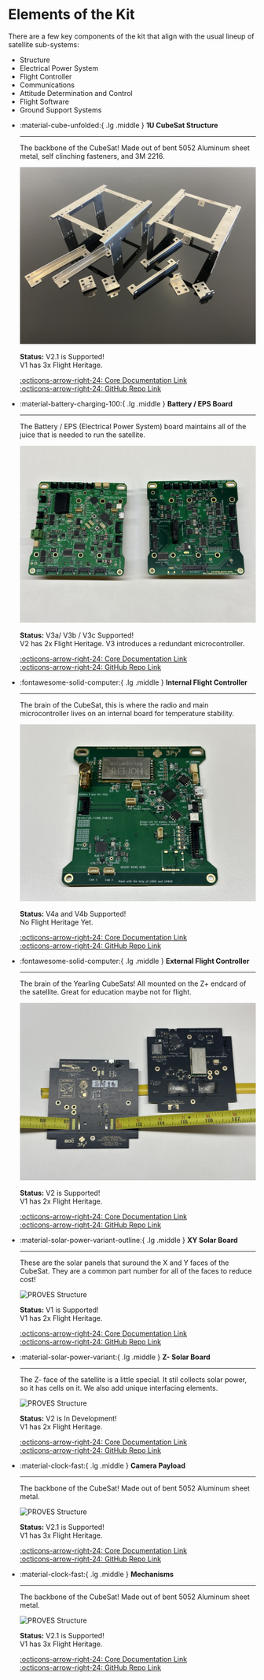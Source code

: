 # Elements of the Kit 
There are a few key components of the kit that align with the usual lineup of satellite sub-systems: 

- Structure 
- Electrical Power System
- Flight Controller 
- Communications
- Attitude Determination and Control
- Flight Software 
- Ground Support Systems

<div class="grid cards" markdown>

-   :material-cube-unfolded:{ .lg .middle } __1U CubeSat Structure__

    ---

    The backbone of the CubeSat! Made out of bent 5052 Aluminum sheet metal, self clinching fasteners, and 3M 2216.
    
    ![PROVES Structure](images/Structure_2.jpg)

    **Status:** V2.1 is Supported! <br>
    V1 has 3x Flight Heritage. 

    [:octicons-arrow-right-24: Core Documentation Link](https://docs.proveskit.space/en/latest/core_documentation/hardware/1U_structure/) <br>
    [:octicons-arrow-right-24: GitHub Repo Link](https://github.com/proveskit/1U_structure)

-   :material-battery-charging-100:{ .lg .middle } __Battery / EPS Board__

    ---

    The Battery / EPS (Electrical Power System) board maintains all of the juice that is needed to run the satellite.
    
    ![PROVES Battery Board](images/battery_3.jpg)

    **Status:** V3a/ V3b / V3c Supported! <br>
    V2 has 2x Flight Heritage. V3 introduces a redundant microcontroller.

    [:octicons-arrow-right-24: Core Documentation Link](https://docs.proveskit.space/en/latest/core_documentation/hardware/battery_board/) <br>
    [:octicons-arrow-right-24: GitHub Repo Link](https://github.com/proveskit/battery_board)

-   :fontawesome-solid-computer:{ .lg .middle } __Internal Flight Controller__

    ---

    The brain of the CubeSat, this is where the radio and main microcontroller lives on an internal board for temperature stability.
    
    ![PROVES Structure](images/fc_internal_1a.jpg)

    **Status:** V4a and V4b Supported! <br>
    No Flight Heritage Yet. 

    [:octicons-arrow-right-24: Core Documentation Link](https://docs.proveskit.space/en/latest/core_documentation/hardware/FC_board/) <br>
    [:octicons-arrow-right-24: GitHub Repo Link](https://github.com/proveskit/flight_controller_board)

-   :fontawesome-solid-computer:{ .lg .middle } __External Flight Controller__

    ---

    The brain of the Yearling CubeSats! All mounted on the Z+ endcard of the satellite. Great for education maybe not for flight. 
    
    ![PROVES Structure](images/external_fc.jpg)

    **Status:** V2 is Supported! <br>
    V1 has 2x Flight Heritage. 

    [:octicons-arrow-right-24: Core Documentation Link](https://docs.proveskit.space/en/latest/core_documentation/hardware/FC_board/) <br>
    [:octicons-arrow-right-24: GitHub Repo Link](https://github.com/proveskit/flight_controller_board)

-   :material-solar-power-variant-outline:{ .lg .middle } __XY Solar Board__

    ---

    These are the solar panels that suround the X and Y faces of the CubeSat. They are a common part number for all of the faces to reduce cost!  
    
    ![PROVES Structure](images/YearlingV2.jpg)

    **Status:** V1 is Supported! <br>
    V1 has 2x Flight Heritage. 

    [:octicons-arrow-right-24: Core Documentation Link](https://docs.proveskit.space/en/latest/core_documentation/hardware/XY_solar_board/) <br>
    [:octicons-arrow-right-24: GitHub Repo Link](https://github.com/proveskit/solar_boards)

-   :material-solar-power-variant:{ .lg .middle } __Z- Solar Board__

    ---

    The Z- face of the satellite is a little special. It stil collects solar power, so it has cells on it. We also add unique interfacing elements.
    
    ![PROVES Structure](images/YearlingV2.jpg)

    **Status:** V2 is In Development! <br>
    V1 has 2x Flight Heritage. 

    [:octicons-arrow-right-24: Core Documentation Link](https://docs.proveskit.space/en/latest/core_documentation/hardware/Z_solar_board/) <br>
    [:octicons-arrow-right-24: GitHub Repo Link](https://github.com/proveskit/solar_boards)

-   :material-clock-fast:{ .lg .middle } __Camera Payload__

    ---

    The backbone of the CubeSat! Made out of bent 5052 Aluminum sheet metal. 
    
    ![PROVES Structure](images/YearlingV2.jpg)

    **Status:** V2.1 is Supported! <br>
    V1 has 3x Flight Heritage. 

    [:octicons-arrow-right-24: Core Documentation Link](https://docs.proveskit.space/en/latest/core_documentation/hardware/1U_structure/) <br>
    [:octicons-arrow-right-24: GitHub Repo Link](https://github.com/proveskit/1U_structure)

-   :material-clock-fast:{ .lg .middle } __Mechanisms__

    ---

    The backbone of the CubeSat! Made out of bent 5052 Aluminum sheet metal. 
    
    ![PROVES Structure](images/YearlingV2.jpg)

    **Status:** V2.1 is Supported! <br>
    V1 has 3x Flight Heritage. 

    [:octicons-arrow-right-24: Core Documentation Link](https://docs.proveskit.space/en/latest/core_documentation/hardware/1U_structure/) <br>
    [:octicons-arrow-right-24: GitHub Repo Link](https://github.com/proveskit/1U_structure)

</div>